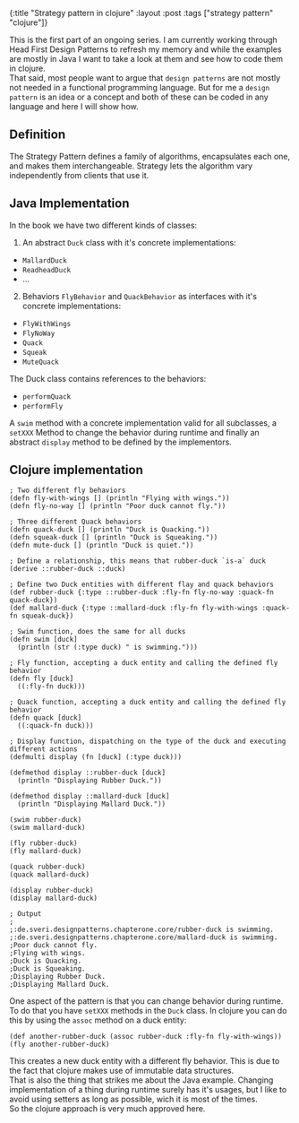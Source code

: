 {:title "Strategy pattern in clojure"
 :layout :post
 :tags  ["strategy pattern" "clojure"]}
 

This is the first part of an ongoing series. I am currently working through Head First Design Patterns to refresh my
memory and while the examples are mostly in Java I want to take a look at them and see how to code them in clojure.  
That said, most people want to argue that `design patterns` are not mostly not needed in a functional programming 
language. But for me a `design pattern` is an idea or a concept and both of these can be coded in any language and
here I will show how.

## Definition

The Strategy Pattern defines a family of algorithms, encapsulates each one, and makes them interchangeable. Strategy
lets the algorithm vary independently from clients that use it.

## Java Implementation

In the book we have two different kinds of classes: 

1. An abstract `Duck` class with it's concrete implementations: 
  * `MallardDuck`
  * `ReadheadDuck`
  * ...
2. Behaviors `FlyBehavior` and `QuackBehavior` as interfaces with it's concrete implementations:
  * `FlyWithWings`
  * `FlyNoWay`
  * `Quack`
  * `Squeak`
  * `MuteQuack` 
  
The Duck class contains references to the behaviors:
 
* `performQuack`
* `performFly`

A `swim` method with a concrete implementation valid for all subclasses, a `setXXX` Method to change the behavior during 
runtime and finally an abstract `display` method to be defined by the implementors.

## Clojure implementation
    
    ; Two different fly behaviors
    (defn fly-with-wings [] (println "Flying with wings."))
    (defn fly-no-way [] (println "Poor duck cannot fly."))
    
    ; Three different Quack behaviors
    (defn quack-duck [] (println "Duck is Quacking."))
    (defn squeak-duck [] (println "Duck is Squeaking."))
    (defn mute-duck [] (println "Duck is quiet."))
    
    ; Define a relationship, this means that rubber-duck `is-a` duck
    (derive ::rubber-duck ::duck)
    
    ; Define two Duck entities with different flay and quack behaviors
    (def rubber-duck {:type ::rubber-duck :fly-fn fly-no-way :quack-fn quack-duck})
    (def mallard-duck {:type ::mallard-duck :fly-fn fly-with-wings :quack-fn squeak-duck})
    
    ; Swim function, does the same for all ducks
    (defn swim [duck]
      (println (str (:type duck) " is swimming.")))
    
    ; Fly function, accepting a duck entity and calling the defined fly behavior
    (defn fly [duck]
      ((:fly-fn duck)))
    
    ; Quack function, accepting a duck entity and calling the defined fly behavior
    (defn quack [duck]
      ((:quack-fn duck)))
    
    ; Display function, dispatching on the type of the duck and executing different actions
    (defmulti display (fn [duck] (:type duck)))
    
    (defmethod display ::rubber-duck [duck]
      (println "Displaying Rubber Duck."))
    
    (defmethod display ::mallard-duck [duck]
      (println "Displaying Mallard Duck."))
    
    (swim rubber-duck)
    (swim mallard-duck)
    
    (fly rubber-duck)
    (fly mallard-duck)
    
    (quack rubber-duck)
    (quack mallard-duck)
    
    (display rubber-duck)
    (display mallard-duck)
    
    ; Output
    ;
    ;:de.sveri.designpatterns.chapterone.core/rubber-duck is swimming.
    ;:de.sveri.designpatterns.chapterone.core/mallard-duck is swimming.
    ;Poor duck cannot fly.
    ;Flying with wings.
    ;Duck is Quacking.
    ;Duck is Squeaking.
    ;Displaying Rubber Duck.
    ;Displaying Mallard Duck.
    
One aspect of the pattern is that you can change behavior during runtime. To do that you have `setXXX` methods in 
the `Duck` class. In clojure you can do this by using the `assoc` method on a duck entity:

    (def another-rubber-duck (assoc rubber-duck :fly-fn fly-with-wings))
    (fly another-rubber-duck)
    
This creates a new duck entity with a different fly behavior. This is due to the fact that clojure makes use of
immutable data structures.  
That is also the thing that strikes me about the Java example. Changing implementation of a thing during runtime 
surely has it's usages, but I like to avoid using setters as long as possible, wich it is most of the times.  
So the clojure approach is very much approved here.